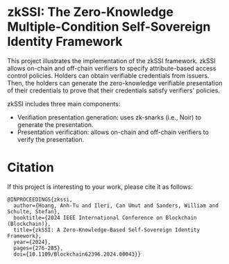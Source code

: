 # zkSSI: The Zero-Knowledge Multiple-Condition Self-Sovereign Identity Framework
This project illustrates the implementation of the zkSSI framework. zkSSI allows on-chain and off-chain verifiers to specify attribute-based access control policies. Holders can obtain verifiable credentials from issuers. Then, the holders can generate the zero-knowledge verifiable presentation of their credentials to prove that their credentials satisfy verifiers' policies.

zkSSI includes three main components:
- Verifiation presentation generation: uses zk-snarks (i.e., Noir) to generate the presentation.
- Presentation verification: allows on-chain and off-chain verifiers to verify the presentation.

# Citation
If this project is interesting to your work, please cite it as follows:
```
@INPROCEEDINGS{zkssi,
  author={Hoang, Anh-Tu and Ileri, Can Umut and Sanders, William and Schulte, Stefan},
  booktitle={2024 IEEE International Conference on Blockchain (Blockchain)}, 
  title={zkSSI: A Zero-Knowledge-Based Self-Sovereign Identity Framework}, 
  year={2024},
  pages={276-285},
  doi={10.1109/Blockchain62396.2024.00043}}
```
